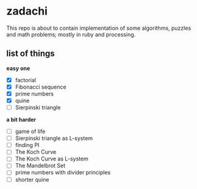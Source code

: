 # zadachi

This repo is about to contain implementation of some algorithms, puzzles and math problems; mostly in ruby and processing.

## list of things
**easy one**
- [x] factorial
- [x] Fibonacci sequence
- [x] prime numbers
- [x] quine
- [ ] Sierpinski triangle

**a bit harder**
- [ ] game of life
- [ ] Sierpinski triangle as L-system
- [ ] finding PI
- [ ] The Koch Curve
- [ ] The Koch Curve as L-system
- [ ] The Mandelbrot Set
- [ ] prime numbers with divider principles 
- [ ] shorter quine
